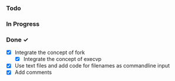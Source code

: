### Todo

### In Progress

### Done ✓
- [x] Integrate the concept of fork  
  - [x] Integrate the concept of execvp   
- [x] Use text files and add code for filenames as commandline input 
- [x] Add comments
